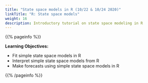 ```yaml
---
title: "State space models in R (10/22 & 10/24 2020)"
linkTitle: "R: State space models"
weight: 16
description: Introductory tutorial on state space modeling in R
---
```


{{% pageinfo %}}

**Learning Objectives:**
* Fit simple state space models in R
* Interpret simple state space models from R
* Make forecasts using simple state space models in R

{{% /pageinfo %}}
